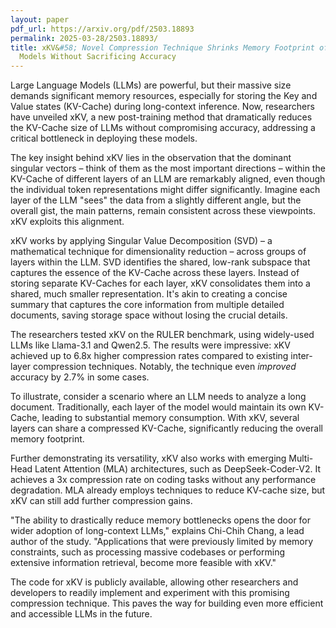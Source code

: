 ```yaml
---
layout: paper
pdf_url: https://arxiv.org/pdf/2503.18893
permalink: 2025-03-28/2503.18893/
title: xKV&#58; Novel Compression Technique Shrinks Memory Footprint of Large Language
  Models Without Sacrificing Accuracy
---
```




Large Language Models (LLMs) are powerful, but their massive size demands significant memory resources, especially for storing the Key and Value states (KV-Cache) during long-context inference. Now, researchers have unveiled xKV, a new post-training method that dramatically reduces the KV-Cache size of LLMs without compromising accuracy, addressing a critical bottleneck in deploying these models.

The key insight behind xKV lies in the observation that the dominant singular vectors – think of them as the most important directions – within the KV-Cache of different layers of an LLM are remarkably aligned, even though the individual token representations might differ significantly.  Imagine each layer of the LLM "sees" the data from a slightly different angle, but the overall gist, the main patterns, remain consistent across these viewpoints.  xKV exploits this alignment.

xKV works by applying Singular Value Decomposition (SVD) – a mathematical technique for dimensionality reduction – across groups of layers within the LLM. SVD identifies the shared, low-rank subspace that captures the essence of the KV-Cache across these layers. Instead of storing separate KV-Caches for each layer, xKV consolidates them into a shared, much smaller representation.  It's akin to creating a concise summary that captures the core information from multiple detailed documents, saving storage space without losing the crucial details.

The researchers tested xKV on the RULER benchmark, using widely-used LLMs like Llama-3.1 and Qwen2.5. The results were impressive: xKV achieved up to 6.8x higher compression rates compared to existing inter-layer compression techniques.  Notably, the technique even *improved* accuracy by 2.7% in some cases.

To illustrate, consider a scenario where an LLM needs to analyze a long document. Traditionally, each layer of the model would maintain its own KV-Cache, leading to substantial memory consumption. With xKV, several layers can share a compressed KV-Cache, significantly reducing the overall memory footprint.

Further demonstrating its versatility, xKV also works with emerging Multi-Head Latent Attention (MLA) architectures, such as DeepSeek-Coder-V2.  It achieves a 3x compression rate on coding tasks without any performance degradation.  MLA already employs techniques to reduce KV-cache size, but xKV can still add further compression gains.

"The ability to drastically reduce memory bottlenecks opens the door for wider adoption of long-context LLMs," explains Chi-Chih Chang, a lead author of the study. "Applications that were previously limited by memory constraints, such as processing massive codebases or performing extensive information retrieval, become more feasible with xKV."

The code for xKV is publicly available, allowing other researchers and developers to readily implement and experiment with this promising compression technique. This paves the way for building even more efficient and accessible LLMs in the future.